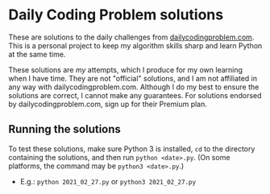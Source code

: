 # Daily Coding Problem solutions

These are solutions to the daily challenges from [dailycodingproblem.com](https://dailycodingproblem.com/). This is a personal project to keep my algorithm skills sharp and learn Python at the same time.

These solutions are *my* attempts, which I produce for my own learning when I have time. They are not "official" solutions, and I am not affiliated in any way with dailycodingproblem.com. Although I do my best to ensure the solutions are correct, I cannot make any guarantees. For solutions endorsed by dailycodingproblem.com, sign up for their Premium plan.

## Running the solutions
To test these solutions, make sure Python 3 is installed, `cd` to the directory containing the solutions, and then run `python <date>.py`. (On some platforms, the command may be `python3 <date>.py`.)
* E.g.: `python 2021_02_27.py` or `python3 2021_02_27.py`
